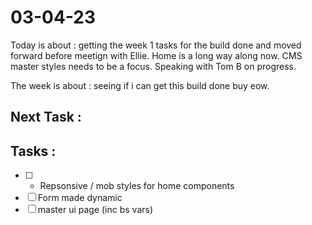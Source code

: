 # 03-04-23

Today is about : getting the week 1 tasks for the build done and moved forward before meetign with Ellie. Home is a long way along now. CMS master styles needs to be a focus. Speaking with Tom B on progress.

The week is about : seeing if i can get this build done buy eow.

## Next Task :


## Tasks :
- [ ] - Repsonsive / mob styles for home components
- [ ] Form made dynamic
- [ ] master ui page (inc bs vars)